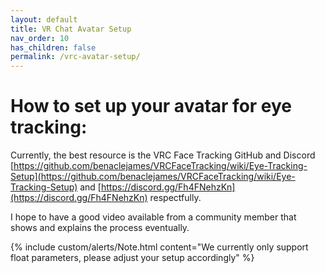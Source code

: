 ```yaml
---
layout: default
title: VR Chat Avatar Setup
nav_order: 10
has_children: false
permalink: /vrc-avatar-setup/
---
```


# How to set up your avatar for eye tracking:

Currently, the best resource is the VRC Face Tracking GitHub and Discord [https://github.com/benaclejames/VRCFaceTracking/wiki/Eye-Tracking-Setup](https://github.com/benaclejames/VRCFaceTracking/wiki/Eye-Tracking-Setup) and [https://discord.gg/Fh4FNehzKn](https://discord.gg/Fh4FNehzKn) respectfully.

I hope to have a good video available from a community member that shows and explains the process eventually.

{% include custom/alerts/Note.html content="We currently only support float parameters, please adjust your setup accordingly" %}
